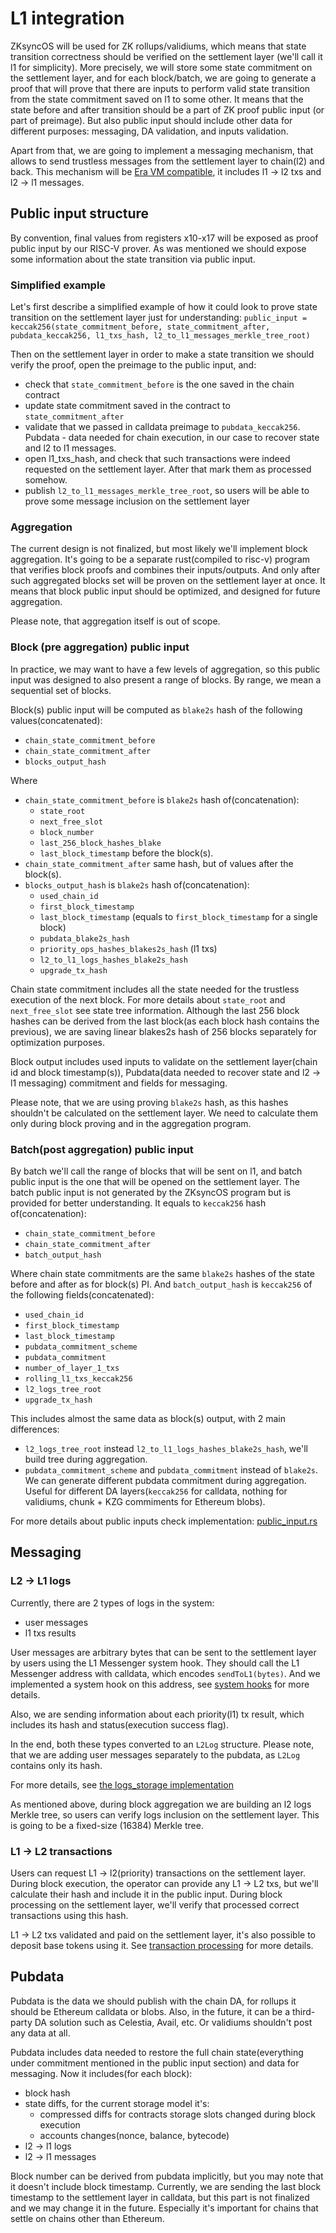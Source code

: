 # L1 integration

ZKsyncOS will be used for ZK rollups/validiums, which means that state transition correctness should be verified on the settlement layer (we'll call it l1 for simplicity).
More precisely, we will store some state commitment on the settlement layer, and for each block/batch, we are going to generate a proof that will prove that there are inputs to perform valid state transition from the state commitment saved on l1 to some other.
It means that the state before and after transition should be a part of ZK proof public input (or part of preimage). But also public input should include other data for different purposes: messaging, DA validation, and inputs validation.

Apart from that, we are going to implement a messaging mechanism, that allows to send trustless messages from the settlement layer to chain(l2) and back.
This mechanism will be [Era VM compatible](https://docs.zksync.io/zksync-protocol/rollup/l1_l2_communication), it includes l1 -> l2 txs and l2 -> l1 messages.

## Public input structure

By convention, final values from registers x10-x17 will be exposed as proof public input by our RISC-V prover.
As was mentioned we should expose some information about the state transition via public input.

### Simplified example
Let's first describe a simplified example of how it could look to prove state transition on the settlement layer just for understanding:
`public_input = keccak256(state_commitment_before, state_commitment_after, pubdata_keccak256, l1_txs_hash, l2_to_l1_messages_merkle_tree_root)`

Then on the settlement layer in order to make a state transition we should verify the proof, open the preimage to the public input, and:
- check that `state_commitment_before` is the one saved in the chain contract
- update state commitment saved in the contract to `state_commitment_after`
- validate that we passed in calldata preimage to `pubdata_keccak256`. Pubdata - data needed for chain execution, in our case to recover state and l2 to l1 messages.
- open l1_txs_hash, and check that such transactions were indeed requested on the settlement layer. After that mark them as processed somehow.
- publish `l2_to_l1_messages_merkle_tree_root`, so users will be able to prove some message inclusion on the settlement layer

### Aggregation

The current design is not finalized, but most likely we'll implement block aggregation.
It's going to be a separate rust(compiled to risc-v) program that verifies block proofs and combines their inputs/outputs.
And only after such aggregated blocks set will be proven on the settlement layer at once.
It means that block public input should be optimized, and designed for future aggregation.

Please note, that aggregation itself is out of scope.

### Block (pre aggregation) public input

In practice, we may want to have a few levels of aggregation, so this public input was designed to also present a range of blocks.
By range, we mean a sequential set of blocks.

Block(s) public input will be computed as `blake2s` hash of the following values(concatenated):
- `chain_state_commitment_before`
- `chain_state_commitment_after`
- `blocks_output_hash`

Where
- `chain_state_commitment_before` is `blake2s` hash of(concatenation):
  - `state_root`
  - `next_free_slot`
  - `block_number`
  - `last_256_block_hashes_blake`
  - `last_block_timestamp`
    before the block(s).
- `chain_state_commitment_after` same hash, but of values after the block(s).
- `blocks_output_hash` is `blake2s` hash of(concatenation):
  - `used_chain_id`
  - `first_block_timestamp`
  - `last_block_timestamp` (equals to `first_block_timestamp` for a single block)
  - `pubdata_blake2s_hash`
  - `priority_ops_hashes_blakes2s_hash` (l1 txs)
  - `l2_to_l1_logs_hashes_blake2s_hash`
  - `upgrade_tx_hash`

Chain state commitment includes all the state needed for the trustless execution of the next block.
For more details about `state_root` and `next_free_slot` see state tree information.
Although the last 256 block hashes can be derived from the last block(as each block hash contains the previous),
we are saving linear blakes2s hash of 256 blocks separately for optimization purposes.

Block output includes used inputs to validate on the settlement layer(chain id and block timestamp(s)),
Pubdata(data needed to recover state and l2 -> l1 messaging) commitment and fields for messaging.

Please note, that we are using proving `blake2s` hash, as this hashes shouldn't be calculated on the settlement layer.
We need to calculate them only during block proving and in the aggregation program.

### Batch(post aggregation) public input

By batch we'll call the range of blocks that will be sent on l1, and batch public input is the one that will be opened on the settlement layer.
The batch public input is not generated by the ZKsyncOS program but is provided for better understanding.
It equals to `keccak256` hash of(concatenation):
- `chain_state_commitment_before`
- `chain_state_commitment_after`
- `batch_output_hash`

Where chain state commitments are the same `blake2s` hashes of the state before and after as for block(s) PI.
And `batch_output_hash` is `keccak256` of the following fields(concatenated):
- `used_chain_id`
- `first_block_timestamp`
- `last_block_timestamp`
- `pubdata_commitment_scheme`
- `pubdata_commitment`
- `number_of_layer_1_txs`
- `rolling_l1_txs_keccak256`
- `l2_logs_tree_root`
- `upgrade_tx_hash`

This includes almost the same data as block(s) output, with 2 main differences:
- `l2_logs_tree_root` instead `l2_to_l1_logs_hashes_blake2s_hash`, we'll build tree during aggregation.
- `pubdata_commitment_scheme` and `pubdata_commitment` instead of `blake2s`. We can generate different pubdata commitment during aggregation. Useful for different DA layers(`keccak256` for calldata, nothing for validiums, chunk + KZG commiments for Ethereum blobs).

For more details about public inputs check implementation: [public_input.rs](../basic_system/src/system_implementation/system/public_input.rs)

## Messaging

### L2 -> L1 logs

Currently, there are 2 types of logs in the system:
- user messages
- l1 txs results

User messages are arbitrary bytes that can be sent to the settlement layer by users using the L1 Messenger system hook.
They should call the L1 Messenger address with calldata, which encodes `sendToL1(bytes)`.
And we implemented a system hook on this address, see [system hooks](system_hooks.md) for more details.

Also, we are sending information about each priority(l1) tx result, which includes its hash and status(execution success flag).

In the end, both these types converted to an `L2Log` structure.
Please note, that we are adding user messages separately to the pubdata, as `L2Log` contains only its hash.

For more details, see [the logs_storage implementation](zk_ee/src/common_structs/logs_storage.rs)

As mentioned above, during block aggregation we are building an l2 logs Merkle tree, so users can verify logs inclusion on the settlement layer.
This is going to be a fixed-size (16384) Merkle tree.

### L1 -> L2 transactions

Users can request L1 -> l2(priority) transactions on the settlement layer.
During block execution, the operator can provide any L1 -> L2 txs, but we'll calculate their hash and include it in the public input.
During block processing on the settlement layer, we'll verify that processed correct transactions using this hash.

L1 -> L2 txs validated and paid on the settlement layer, it's also possible to deposit base tokens using it.
See [transaction processing](bootloader/transaction_processing.md) for more details.

## Pubdata

Pubdata is the data we should publish with the chain DA, for rollups it should be Ethereum calldata or blobs.
Also, in the future, it can be a third-party DA solution such as Celestia, Avail, etc. Or validiums shouldn't post any data at all.

Pubdata includes data needed to restore the full chain state(everything under commitment mentioned in the public input section) and data for messaging.
Now it includes(for each block):
- block hash
- state diffs, for the current storage model it's:
  - compressed diffs for contracts storage slots changed during block execution
  - accounts changes(nonce, balance, bytecode)
- l2 -> l1 logs
- l2 -> l1 messages

Block number can be derived from pubdata implicitly, but you may note that it doesn't include block timestamp.
Currently, we are sending the last block timestamp to the settlement layer in calldata, but this part is not finalized and we may change it in the future.
Especially it's important for chains that settle on chains other than Ethereum.

